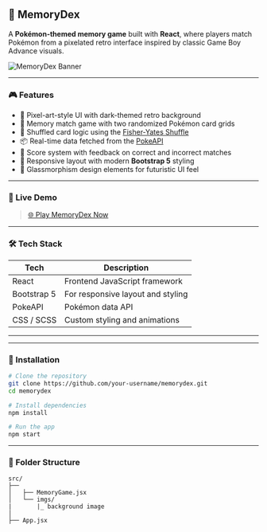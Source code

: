## 🧠 MemoryDex

A **Pokémon-themed memory game** built with **React**, where players match Pokémon from a pixelated retro interface inspired by classic Game Boy Advance visuals.

![MemoryDex Banner](./assets/banner.png) <!-- Optional banner image -->

---

### 🎮 Features

* 🎨 Pixel-art-style UI with dark-themed retro background
* 🧩 Memory match game with two randomized Pokémon card grids
* 🔄 Shuffled card logic using the [Fisher-Yates Shuffle](https://en.wikipedia.org/wiki/Fisher%E2%80%93Yates_shuffle)
* 📦 Real-time data fetched from the [PokeAPI](https://pokeapi.co/)
* 💯 Score system with feedback on correct and incorrect matches
* 📱 Responsive layout with modern **Bootstrap 5** styling
* 🌌 Glassmorphism design elements for futuristic UI feel

---

### 🚀 Live Demo

> [🌐 Play MemoryDex Now](https://your-demo-link.com)

---

### 🛠️ Tech Stack

| Tech        | Description                       |
| ----------- | --------------------------------- |
| React       | Frontend JavaScript framework     |
| Bootstrap 5 | For responsive layout and styling |
| PokeAPI     | Pokémon data API                  |
| CSS / SCSS  | Custom styling and animations     |

---

---

### 🔧 Installation

```bash
# Clone the repository
git clone https://github.com/your-username/memorydex.git
cd memorydex

# Install dependencies
npm install

# Run the app
npm start
```

---

### 📁 Folder Structure

```
src/
├── 
│   ├── MemoryGame.jsx
│   └── imgs/
|       |_ background image
│   
├── App.jsx


